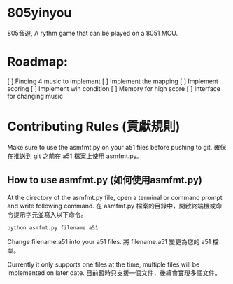 # 805yinyou

805音遊, A rythm game that can be played on a 8051 MCU.

# Roadmap:

[ ] Finding 4 music to implement
[ ] Implement the mapping
[ ] Implement scoring
[ ] Implement win condition
[ ] Memory for high score
[ ] Interface for changing music

# Contributing Rules (貢獻規則)

Make sure to use the asmfmt.py on your a51 files before pushing to git.
確保在推送到 git 之前在 a51 檔案上使用 asmfmt.py。

## How to use asmfmt.py (如何使用asmfmt.py)

At the directory of the asmfmt.py file, open a terminal or command prompt and write following command.
在 asmfmt.py 檔案的目錄中，開啟終端機或命令提示字元並寫入以下命令。

```
python asmfmt.py filename.a51
```

Change filename.a51 into your a51 files.
將 filename.a51 變更為您的 a51 檔案。

Currently it only supports one files at the time, multiple files will be implemented on later date.
目前暫時只支援一個文件，後續會實現多個文件。
